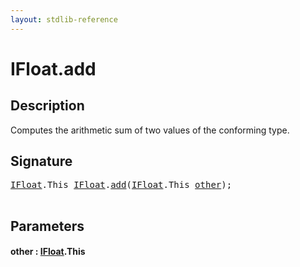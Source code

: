 ```yaml
---
layout: stdlib-reference
---
```


# IFloat\.add

## Description

Computes the arithmetic sum of two values of the conforming type.




## Signature 

<pre>
<a href="index.html" class="code_type">IFloat</a>.<span class="code_keyword">This</span> <a href="index.html" class="code_type">IFloat</a>.<a href="add.html">add</a>(<a href="index.html" class="code_type">IFloat</a>.<span class="code_keyword">This</span> <a href="add.html#decl-other" class="code_param">other</a>);

</pre>

## Parameters

####  <a id="decl-other"></a>other  : [IFloat](index)\.This

